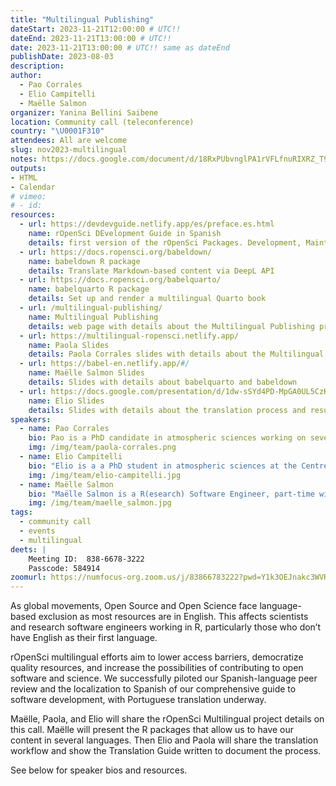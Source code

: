 ```yaml
---
title: "Multilingual Publishing"
dateStart: 2023-11-21T12:00:00 # UTC!!
dateEnd: 2023-11-21T13:00:00 # UTC!!
date: 2023-11-21T13:00:00 # UTC!! same as dateEnd
publishDate: 2023-08-03
description: 
author:
  - Pao Corrales
  - Elio Campitelli
  - Maëlle Salmon
organizer: Yanina Bellini Saibene
location: Community call (teleconference)
country: "\U0001F310"
attendees: All are welcome
slug: nov2023-multilingual
notes: https://docs.google.com/document/d/18RxPUbvnglPA1rVFLfnuRIXRZ_T9zvpIQyRPdfH4-lk/edit?usp=sharing
outputs:
- HTML
- Calendar 
# vimeo:
# - id: 
resources:
  - url: https://devdevguide.netlify.app/es/preface.es.html
    name: rOpenSci DEvelopment Guide in Spanish
    details: first version of the rOpenSci Packages. Development, Maintenance, and Peer Review in Spanish
  - url: https://docs.ropensci.org/babeldown/
    name: babeldown R package
    details: Translate Markdown-based content via DeepL API
  - url: https://docs.ropensci.org/babelquarto/
    name: babelquarto R package
    details: Set up and render a multilingual Quarto book
  - url: /multilingual-publishing/
    name: Multilingual Publishing
    details: web page with details about the Multilingual Publishing project.
  - url: https://multilingual-ropensci.netlify.app/ 
    name: Paola Slides
    details: Paola Corrales slides with details about the Multilingual Publishing project.    
  - url: https://babel-en.netlify.app/#/ 
    name: Maëlle Salmon Slides
    details: Slides with details about babelquarto and babeldown  
  - url: https://docs.google.com/presentation/d/1dw-sSYd4PD-MpGA0UL5CzKII5nOSr1_UxfqhaM7OL3w/edit?usp=sharing
    name: Elio Slides
    details: Slides with details about the translation process and results
speakers:  
  - name: Pao Corrales
    bio: Pao is a PhD candidate in atmospheric sciences working on severe weather forecasts in Argentina. She is also a professor at Universidad Nacional Guillermo Brown teaching R and related tools. She also develops open-licensed teaching materials and contributes to several communities of practise related to R.
    img: /img/team/paola-corrales.png
  - name: Elio Campitelli
    bio: "Elio is a a PhD student in atmospheric sciences at the Centre for Ocean and Atmospheric Research. They also maintain several open-source R packages (e.g., ggnewscale; metR) and contribute to other packages, such as data.table and ggplot2. Follow them on [mastodon](https://mastodon.social/@eliocamp) and check out their [website](https://eliocamp.github.io/)."
    img: /img/team/elio-campitelli.jpg
  - name: Maëlle Salmon
    bio: "Maëlle Salmon is a R(esearch) Software Engineer, part-time with rOpenSci where she, among other things, created and maintains the babeldown and babelquarto R packages, and maintains the guide [rOpenSci Packages: Development, Maintenance, and Peer Review](https://devguide.ropensci.org/). She also created the [R-hub blog](https://blog.r-hub.io) and co-wrote the book [HTTP testing in R](https://books.ropensci.org/http-testing) with [Scott Chamberlain](/author/scott-chamberlain). She lives in Nancy, France. She's an enthusiastic polyglot (of Latin and Germanic languages). Maëlle on [GitHub](https://github.com/maelle), [Mastodon](https://mastodon.social/@maelle), [Website](https://masalmon.eu/), [rOpenSci](/author/maëlle-salmon/)."
    img: /img/team/maelle_salmon.jpg
tags:
  - community call
  - events
  - multilingual
deets: |
    Meeting ID:  838-6678-3222
    Passcode: 584914
zoomurl: https://numfocus-org.zoom.us/j/83866783222?pwd=Y1k3OEJnakc3WVRISlZxQ3NTUU1yZz09
---
```


As global movements, Open Source and Open Science face language-based exclusion as most resources are in English. This affects scientists and research software engineers working in R, particularly those who don’t have English as their first language.

rOpenSci multilingual efforts aim to lower access barriers, democratize quality resources, and increase the possibilities of contributing to open software and science. We successfully piloted our Spanish-language peer review and the localization to Spanish of our comprehensive guide to software development, with Portuguese translation underway.

Maëlle, Paola, and Elio will share the rOpenSci Multilingual project details on this call. Maëlle will present the R packages that allow us to have our content in several languages. Then Elio and Paola will share the translation workflow and show the Translation Guide written to document the process.

See below for speaker bios and resources.
